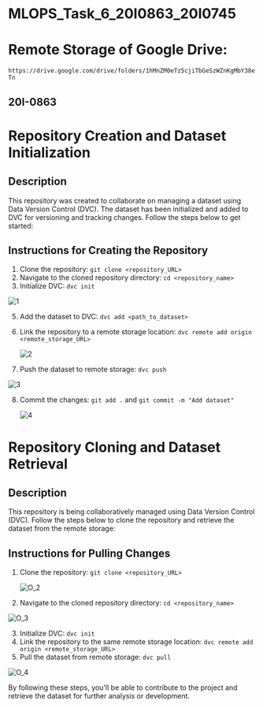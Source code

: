 # MLOPS_Task_6_20I0863_20I0745
# Remote Storage of Google Drive:
`https://drive.google.com/drive/folders/1hMnZM0eTz5cjiTbGeSzWZnKgMbY38eTn`

## 20I-0863

# Repository Creation and Dataset Initialization

## Description
This repository was created to collaborate on managing a dataset using Data Version Control (DVC). The dataset has been initialized and added to DVC for versioning and tracking changes. Follow the steps below to get started:

## Instructions for Creating the Repository
1. Clone the repository: `git clone <repository_URL>`
3. Navigate to the cloned repository directory: `cd <repository_name>`
4. Initialize DVC: `dvc init`

![1](https://github.com/MaryamKhalid0863/MLOPS_Task_6_20I0863_20I0745/assets/159745729/6b49a0e9-8532-483a-a105-174a8d16b83a)


5. Add the dataset to DVC: `dvc add <path_to_dataset>`
6. Link the repository to a remote storage location: `dvc remote add origin <remote_storage_URL>`

    ![2](https://github.com/MaryamKhalid0863/MLOPS_Task_6_20I0863_20I0745/assets/159745729/209d5a36-fb53-437f-ae6f-ade70b76500f)

7. Push the dataset to remote storage: `dvc push`
    
![3](https://github.com/MaryamKhalid0863/MLOPS_Task_6_20I0863_20I0745/assets/159745729/e83942d8-22c0-4eeb-a742-e4157147ae31)

8. Commit the changes: `git add .` and `git commit -m "Add dataset"`

   ![4](https://github.com/MaryamKhalid0863/MLOPS_Task_6_20I0863_20I0745/assets/159745729/29be4396-03b1-4905-b20f-85b221dbc19c)


# Repository Cloning and Dataset Retrieval

## Description
This repository is being collaboratively managed using Data Version Control (DVC). Follow the steps below to clone the repository and retrieve the dataset from the remote storage:

## Instructions for Pulling Changes
1. Clone the repository: `git clone <repository_URL>`

   ![O_2](https://github.com/MaryamKhalid0863/MLOPS_Task_6_20I0863_20I0745/assets/106441632/c189b9fa-08e4-48f7-b018-55aa045a5bd4)
   

2. Navigate to the cloned repository directory: `cd <repository_name>`

![O_3](https://github.com/MaryamKhalid0863/MLOPS_Task_6_20I0863_20I0745/assets/106441632/4557ed2b-e8c5-4b85-a926-44022510ae5f)

   
3. Initialize DVC: `dvc init`
4. Link the repository to the same remote storage location: `dvc remote add origin <remote_storage_URL>`
5. Pull the dataset from remote storage: `dvc pull`
   
![O_4](https://github.com/MaryamKhalid0863/MLOPS_Task_6_20I0863_20I0745/assets/106441632/169c6530-35bc-4c1f-b246-45ad7be2ca83)

By following these steps, you'll be able to contribute to the project and retrieve the dataset for further analysis or development.
